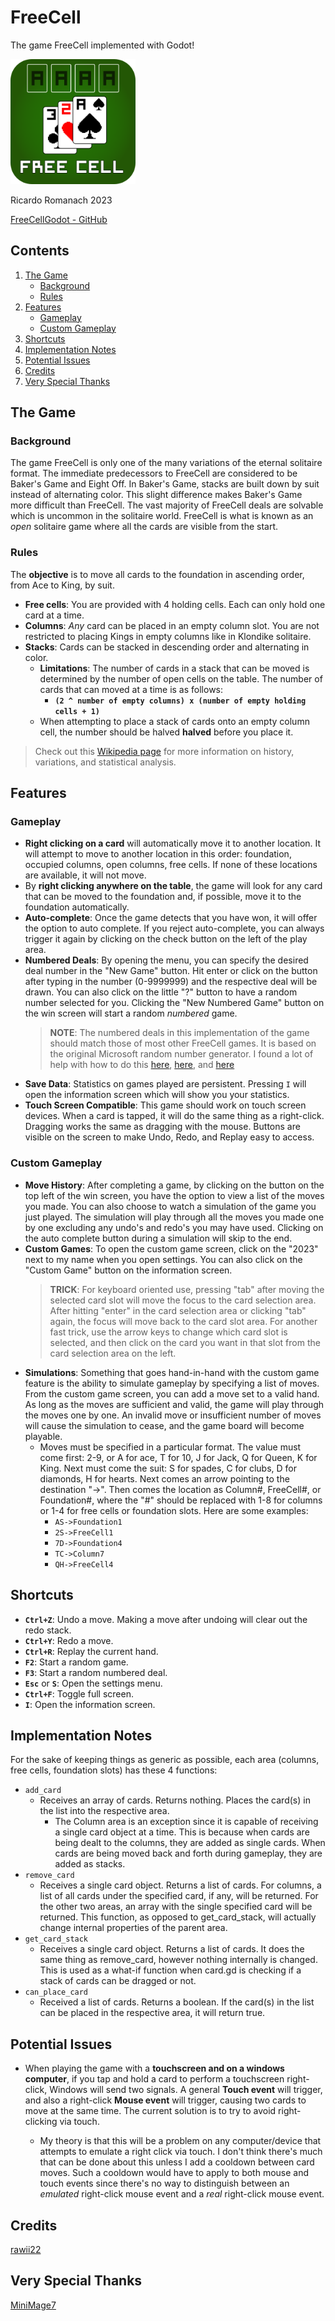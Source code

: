 # FreeCell
The game FreeCell implemented with Godot!

<img src="./freecellicon.png" width="200"/>

Ricardo Romanach 2023

[FreeCellGodot - GitHub](https://github.com/rawii22/FreeCellGodot)

## Contents

1. [The Game](#the-game)
	- [Background](#background)
	- [Rules](#rules)
1. [Features](#features)
	- [Gameplay](#gameplay)
	- [Custom Gameplay](#custom-gameplay)
1. [Shortcuts](#shortcuts)
1. [Implementation Notes](#implementation-notes)
1. [Potential Issues](#potential-issues)
1. [Credits](#credits)
1. [Very Special Thanks](#very-special-thanks)

## The Game

### Background

The game FreeCell is only one of the many variations of the eternal solitaire format. The immediate predecessors to FreeCell are considered to be Baker's Game and Eight Off. In Baker's Game, stacks are built down by suit instead of alternating color. This slight difference makes Baker's Game more difficult than FreeCell. The vast majority of FreeCell deals are solvable which is uncommon in the solitaire world. FreeCell is what is known as an *open* solitaire game where all the cards are visible from the start.

### Rules

The **objective** is to move all cards to the foundation in ascending order, from Ace to King, by suit.
- **Free cells**: You are provided with 4 holding cells. Each can only hold one card at a time.
- **Columns**: *Any* card can be placed in an empty column slot. You are not restricted to placing Kings in empty columns like in Klondike solitaire.
- **Stacks**: Cards can be stacked in descending order and alternating in color.
	- **Limitations**: The number of cards in a stack that can be moved is determined by the number of open cells on the table. The number of cards that can moved at a time is as follows:
		- **`(2 ^ number of empty columns) x (number of empty holding cells + 1)`**
	- When attempting to place a stack of cards onto an empty column cell, the number should be halved **halved** before you place it.

> Check out this [Wikipedia page](https://en.wikipedia.org/wiki/FreeCell) for more information on history, variations, and statistical analysis.

## Features

### Gameplay

- **Right clicking on a card** will automatically move it to another location. It will attempt to move to another location in this order: foundation, occupied columns, open columns, free cells. If none of these locations are available, it will not move.
- By **right clicking anywhere on the table**, the game will look for any card that can be moved to the foundation and, if possible, move it to the foundation automatically.
- **Auto-complete**: Once the game detects that you have won, it will offer the option to auto complete. If you reject auto-complete, you can always trigger it again by clicking on the check button on the left of the play area.
- **Numbered Deals**: By opening the menu, you can specify the desired deal number in the "New Game" button. Hit enter or click on the button after typing in the number (0-9999999) and the respective deal will be drawn. You can also click on the little "?" button to have a random number selected for you. Clicking the "New Numbered Game" button on the win screen will start a random *numbered* game.
	> **NOTE**: The numbered deals in this implementation of the game should match those of most other FreeCell games. It is based on the original Microsoft random number generator. I found a lot of help with how to do this [here](https://rosettacode.org/wiki/Deal_cards_for_FreeCell), [here](http://solitairelaboratory.com/mshuffle.txt), and [here](http://solitairelaboratory.com/fcfaq.html)
- **Save Data**: Statistics on games played are persistent. Pressing `I` will open the information screen which will show you your statistics.
- **Touch Screen Compatible**: This game should work on touch screen devices. When a card is tapped, it will do the same thing as a right-click. Dragging works the same as dragging with the mouse. Buttons are visible on the screen to make Undo, Redo, and Replay easy to access.

### Custom Gameplay

- **Move History**: After completing a game, by clicking on the button on the top left of the win screen, you have the option to view a list of the moves you made. You can also choose to watch a simulation of the game you just played. The simulation will play through all the moves you made one by one excluding any undo's and redo's you may have used. Clicking on the auto complete button during a simulation will skip to the end.
- **Custom Games**: To open the custom game screen, click on the "2023" next to my name when you open settings. You can also click on the "Custom Game" button on the information screen.
	> **TRICK**: For keyboard oriented use, pressing "tab" after moving the selected card slot will move the focus to the card selection area. After hitting "enter" in the card selection area or clicking "tab" again, the focus will move back to the card slot area. For another fast trick, use the arrow keys to change which card slot is selected, and then click on the card you want in that slot from the card selection area on the left.
- **Simulations**: Something that goes hand-in-hand with the custom game feature is the ability to simulate gameplay by specifying a list of moves. From the custom game screen, you can add a move set to a valid hand. As long as the moves are sufficient and valid, the game will play through the moves one by one. An invalid move or insufficient number of moves will cause the simulation to cease, and the game board will become playable.
	- Moves must be specified in a particular format. The value must come first: 2-9, or A for ace, T for 10, J for Jack, Q for Queen, K for King. Next must come the suit: S for spades, C for clubs, D for diamonds, H for hearts. Next comes an arrow pointing to the destination "->". Then comes the location as Column#, FreeCell#, or Foundation#, where the "#" should be replaced with 1-8 for columns or 1-4 for free cells or foundation slots. Here are some examples:
		- `AS->Foundation1`
		- `2S->FreeCell1`
		- `7D->Foundation4`
		- `TC->Column7`
		- `QH->FreeCell4`

## Shortcuts

- **`Ctrl+Z`**: Undo a move. Making a move after undoing will clear out the redo stack.
- **`Ctrl+Y`**: Redo a move.
- **`Ctrl+R`**: Replay the current hand.
- **`F2`**: Start a random game.
- **`F3`**: Start a random numbered deal.
- **`Esc`** or **`S`**: Open the settings menu.
- **`Ctrl+F`**: Toggle full screen.
- **`I`**: Open the information screen.

## Implementation Notes

For the sake of keeping things as generic as possible, each area (columns, free cells, foundation slots) has these 4 functions:

- `add_card`
	- Receives an array of cards. Returns nothing. Places the card(s) in the list into the respective area.
		- The Column area is an exception since it is capable of receiving a single card object at a time. This is because when cards are being dealt to the columns, they are added as single cards. When cards are being moved back and forth during gameplay, they are added as stacks.
- `remove_card`
	- Receives a single card object. Returns a list of cards. For columns, a list of all cards under the specified card, if any, will be returned. For the other two areas, an array with the single specified card will be returned. This function, as opposed to get_card_stack, will actually change internal properties of the parent area.
- `get_card_stack`
	- Receives a single card object. Returns a list of cards. It does the same thing as remove_card, however nothing internally is changed. This is used as a what-if function when card.gd is checking if a stack of cards can be dragged or not.
- `can_place_card`
	- Received a list of cards. Returns a boolean. If the card(s) in the list can be placed in the respective area, it will return true.

## Potential Issues

- When playing the game with a **touchscreen and on a windows computer**, if you tap and hold a card to perform a touchscreen right-click, Windows will send two signals. A general **Touch event** will trigger, and also a right-click **Mouse  event** will trigger, causing two cards to move at the same time. The current solution is to try to avoid right-clicking via touch.

	- My theory is that this will be a problem on any computer/device that attempts to emulate a right click via touch. I don't think there's much that can be done about this unless I add a cooldown between card moves. Such a cooldown would have to apply to both mouse and touch events since there's no way to distinguish between an *emulated* right-click mouse event and a *real* right-click mouse event.

## Credits

[rawii22](https://github.com/rawii22/FreeCellGodot)

## Very Special Thanks

[MiniMage7](https://github.com/MiniMage7)
